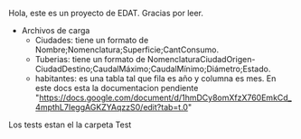 Hola, este es un proyecto de EDAT. Gracias por leer. 
- Archivos de carga
    - Ciudades: tiene un formato de Nombre;Nomenclatura;Superficie;CantConsumo.
    - Tuberias: tiene un formato de NomenclaturaCiudadOrigen-CiudadDestino;CaudalMáximo;CaudalMínimo;Diámetro;Estado.
    - habitantes: es una tabla tal que fila es año y columna es mes.
En este docs esta la documentacion pendiente 
"https://docs.google.com/document/d/1hmDCy8omXfzX760EmkCd_4mpthL7IeggAGKZYAqzzS0/edit?tab=t.0"

Los tests estan el la carpeta Test